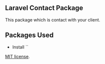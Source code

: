 ## Laravel Contact Package
This package which is contact with your client.
## Packages Used

- Install ``

[MIT license](https://opensource.org/licenses/MIT).
